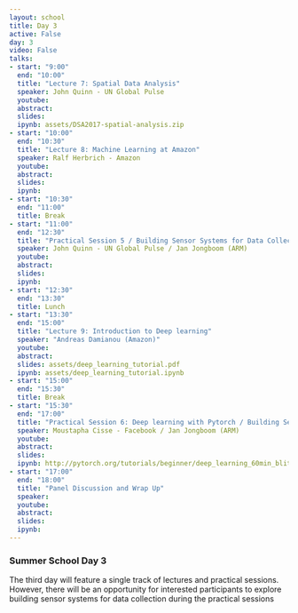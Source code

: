 ```yaml
---
layout: school
title: Day 3
active: False
day: 3
video: False
talks:
- start: "9:00"
  end: "10:00"
  title: "Lecture 7: Spatial Data Analysis"
  speaker: John Quinn - UN Global Pulse
  youtube:
  abstract:
  slides:
  ipynb: assets/DSA2017-spatial-analysis.zip
- start: "10:00"
  end: "10:30"
  title: "Lecture 8: Machine Learning at Amazon"
  speaker: Ralf Herbrich - Amazon
  youtube:
  abstract:
  slides:
  ipynb:
- start: "10:30"
  end: "11:00"
  title: Break
- start: "11:00"
  end: "12:30"
  title: "Practical Session 5 / Building Sensor Systems for Data Collection"
  speaker: John Quinn - UN Global Pulse / Jan Jongboom (ARM)
  youtube:
  abstract:
  slides:
  ipynb:
- start: "12:30"
  end: "13:30"
  title: Lunch
- start: "13:30"
  end: "15:00"
  title: "Lecture 9: Introduction to Deep learning"
  speaker: "Andreas Damianou (Amazon)" 
  youtube:
  abstract:
  slides: assets/deep_learning_tutorial.pdf
  ipynb: assets/deep_learning_tutorial.ipynb
- start: "15:00"
  end: "15:30"
  title: Break
- start: "15:30"
  end: "17:00"
  title: "Practical Session 6: Deep learning with Pytorch / Building Sensor Systems for Data Collection"
  speaker: Moustapha Cisse - Facebook / Jan Jongboom (ARM)
  youtube:
  abstract:
  slides: 
  ipynb: http://pytorch.org/tutorials/beginner/deep_learning_60min_blitz.html
- start: "17:00"
  end: "18:00"
  title: "Panel Discussion and Wrap Up"
  speaker: 
  youtube:
  abstract:
  slides:
  ipynb:
---
```


<h3> Summer School Day 3 </h3>

<p>The third day will feature a single track of lectures and practical sessions. However, there will be an opportunity for interested participants to explore building sensor systems for data collection during the practical sessions</p>
